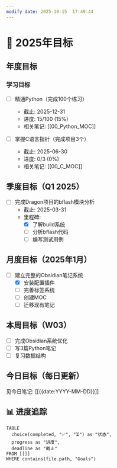 ```yaml
---
modify date: 2025-10-15  17:49:44
---
```

# 🎯 2025年目标

## 年度目标

### 学习目标
- [ ] 精通Python（完成100个练习） 
  - 截止: 2025-12-31
  - 进度: 15/100 (15%)
  - 相关笔记: [[00_Python_MOC]]

- [ ] 掌握C语言指针（完成项目3个）
  - 截止: 2025-06-30
  - 进度: 0/3 (0%)
  - 相关笔记: [[00_C_MOC]]

## 季度目标（Q1 2025）

- [ ] 完成Dragon项目的bflash模块分析
  - 截止: 2025-03-31
  - 里程碑:
    - [x] 了解build系统
    - [ ] 分析bflash代码
    - [ ] 编写测试用例

## 月度目标（2025年1月）

- [ ] 建立完整的Obsidian笔记系统
  - [x] 安装配置插件
  - [ ] 完善标签系统
  - [ ] 创建MOC
  - [ ] 迁移现有笔记

## 本周目标（W03）

- [ ] 完成Obsidian系统优化
- [ ] 写3篇Python笔记
- [ ] 复习数据结构

## 今日目标（每日更新）

见今日笔记: [[{{date:YYYY-MM-DD}}]]

## 📊 进度追踪
```dataview
TABLE 
  choice(completed, "✅", "⏳") as "状态",
  progress as "进度",
  deadline as "截止"
FROM [[]]
WHERE contains(file.path, "Goals")
```
